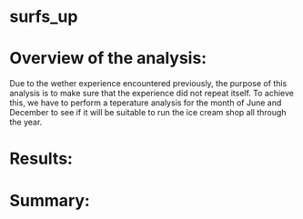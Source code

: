 # surfs_up
# Overview of the analysis:
Due to the wether experience encountered previously, the purpose of this analysis is to make sure that the experience did not repeat itself. To achieve this, we have to perform a teperature analysis for the month of June and December to see if it will be suitable to run the ice cream shop all through the year.
# Results: 

# Summary: 
